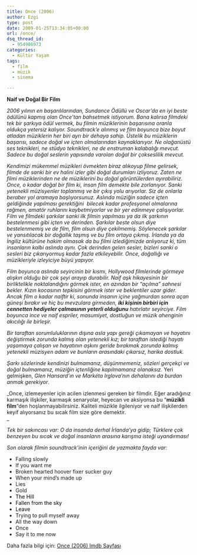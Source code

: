 ```yaml
---
title: Once (2006)
author: Ezgi
type: post
date: 2009-01-25T13:34:05+00:00
url: /once/
dsq_thread_id:
  - 954986973
categories:
  - Kültür Yaşam
tags:
  - film
  - müzik
  - sinema

---
```

**Naif ve Doğal Bir Film**

_2006 yılının en başarılılarından, Sundance Ödüllü ve Oscar&#8217;da en iyi beste ödülünü kapmış olan Once&#8217;tan bahsetmek istiyorum. Bana kalırsa filmdeki tek bir şarkıya ödül vermek, bu filmin müziklerinin başarısına oranla oldukça yetersiz kalıyor. Soundtrack&#8217;e alınmış ve film boyunca bize boyut atladan müziklerin her biri ayrı bir dehaya sahip. Üstelik bu müziklerin başarısı, sadece doğal ve içten olmalarından kaynaklanıyor. Ne olağanüstü ses teknikleri, ne stüdyo teknikleri, ne de enstruman kalabalığı mevcut. Sadece bu doğal seslerin yapısında varolan doğal bir çokseslilik mevcut._<!--more-->

_Kendimizi mükemmel müzikleri övmekten biraz alıkoyup filme gelirsek, filmde de sanki bir ev halini izler gibi doğal durumları izliyoruz. Zaten ne filmi müziklerinden ne de müziklerini bu doğal görüntülerden ayırabiliriz. Once, o kadar doğal bir film ki, insan film demekte bile zorlanıyor. Sanki yetenekli müzisyenler toplanmış ve bir çıkış yolu arıyorlar. Siz de onlarla beraber yol aramaya başlıyorsunuz. Aslında müziğin sadece içten geldiğinde yapılması gerektiğini  bilecek kadar profesyonel olmalarına rağmen, amatör ruhlarını kaybetmiyorlar ve bir yer edinmeye çalışıyorlar. Film ve filmdeki şarkılar sanki ilk filmin yapılması ya da ilk şarkının bestelenmesi gibi içten ve derinden. Şarkılar beste olsun diye bestelenmemiş ve de film, film olsun diye çekilmemiş. Söylenecek şarkılar ve yansıtılacak bir doğallık taşmış ve bu film ortaya çıkmış. İrlanda ya da İngiliz kültürüne hakim olmasak da bu filmi izlediğimizde anlıyoruz ki, tüm insanların kalbi aslında aynı. Çok derinden gelen sesler, bizleri sanki o sesleri biz çıkarıyormuş kadar fazla etkileyebilir. Once, doğallığı ve müzikleriyle izleyiciye büyü yapıyor._ 

_Film boyunca aslında seyircinin bir kısmı, Hollywood filmlerinde görmeye alışkın olduğu bir çok şeyi arayıp durabilir. Naif aşk hikayesinin bir birliktelikle noktalandığını görmek ister, en azından bir &#8220;açılma&#8221; sahnesi bekler. Kızın kocasının tepkisini görmek ister ve beklentiler uzar gider. Ancak film o kadar naiftir ki, sonunda insanın içine yağmurdan sonra açan güneşi bırakır ve hiç bu mevzulara girmeden, **iki kişinin birbiri için cennetten hediyeler çalmasının yeterli olduğunu** hatırlatır seyirciye. Film boyunca ince ve naif espriler, masumiyet, dostluğun ve müzik ahenginin akıcılığı ile birleşir._ 

_Bir taraftan sorumluluklarının dışına asla yapı gereği çıkamayan ve hayatını değiştirmek zorunda kalmış olan yetenekli kız; bir taraftan istediği hayatı yaşamaya çalışan ve hayatının aşkını geride bırakmak zorunda kalmış yetenekli müzisyen adam ve bunların arasındaki çıkarsız, harika dostluk._ 

_Şarkı sözlerinde kendinizi bulmamanız, düşünmemeniz, sözleri gerçekçi ve doğal bulmamanız, müziğin içtenliğine kapılmamanız olanaksız._ Yeri gelmişken, _Glen Hansard&#8217;ın ve Markéta Irglova&#8217;nın dehalarını da burdan anmak gerekiyor_.

_Once, izlemeyenler için acilen izlenmesi gereken bir filmdir. Eğer aradığınız karmaşık ilişkiler, karmaşık senaryolar, heyecan ve aksiyonsa bu &#8220;**müzikli film**&#8220;den hoşlanmayabilirsiniz. Kaliteli müzikle ilgileniyor ve naif ilişkilerden keyif alıyorsanız bu sıcak film size göre demektir.  
_ 

_Tek bir sakıncası var: O da insanda derhal İrlanda&#8217;ya gidip; Türklere çok benzeyen bu sıcak ve doğal insanların arasına karışma isteği uyandırması!_

_Son olarak filmin soundtrack&#8217;inin içeriğini de yazmakta fayda var:_ 

  * Falling slowly
  * If you want me
  * Broken hearted hoover fixer sucker guy
  * When your mind&#8217;s made up
  * Lies
  * Gold
  * <span style="color: #000000;">The Hill</span>
  * <span style="color: #000000;">Fallen from the sky</span>
  * <span style="color: #000000;">Leave</span>
  * Trying to pull myself away
  * All the way down
  * Once
  * Say it to me now

Daha fazla bilgi için: [Once (2006) Imdb Sayfası][1]

 [1]: https://www.imdb.com/title/tt0907657/